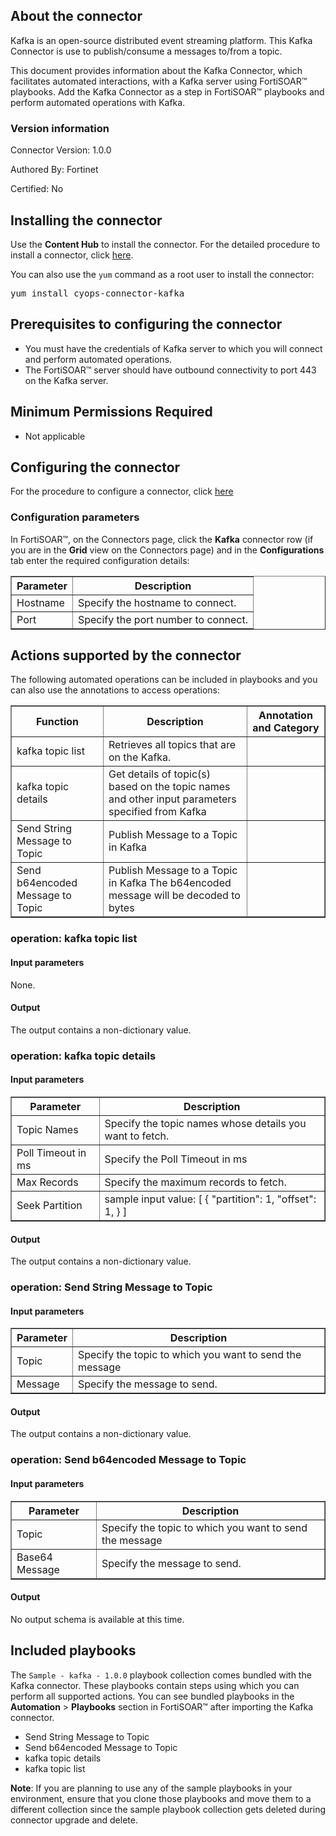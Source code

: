 
<h2>About the connector</h2>

<p>Kafka is an open-source distributed event streaming platform. This Kafka Connector is use to publish/consume a messages to/from a topic.</p>

<p>This document provides information about the Kafka Connector, which facilitates automated interactions, with a Kafka server using FortiSOAR&trade; playbooks. Add the Kafka Connector as a step in FortiSOAR&trade; playbooks and perform automated operations with Kafka.</p>

<h3>Version information</h3>

<p>Connector Version: 1.0.0</p>

<p>Authored By: Fortinet</p>

<p>Certified: No</p>

<h2>Installing the connector</h2>

<p>Use the <strong>Content Hub</strong> to install the connector. For the detailed procedure to install a connector, click <a href="https://docs.fortinet.com/document/fortisoar/0.0.0/installing-a-connector/1/installing-a-connector" target="_top">here</a>.</p><p>You can also use the <code>yum</code> command as a root user to install the connector:</p>

<pre>yum install cyops-connector-kafka</pre>

<h2>Prerequisites to configuring the connector</h2>

<ul>
<li>You must have the credentials of Kafka server to which you will connect and perform automated operations.</li>
<li>The FortiSOAR&trade; server should have outbound connectivity to port 443 on the Kafka server.</li>
</ul>

<h2>Minimum Permissions Required</h2>

<ul>
<li>Not applicable</li>
</ul>

<h2>Configuring the connector</h2>

<p>For the procedure to configure a connector, click <a href="https://docs.fortinet.com/document/fortisoar/0.0.0/configuring-a-connector/1/configuring-a-connector">here</a></p>

<h3>Configuration parameters</h3>

<p>In FortiSOAR&trade;, on the Connectors page, click the <strong>Kafka</strong> connector row (if you are in the <strong>Grid</strong> view on the Connectors page) and in the <strong>Configurations</strong> tab enter the required configuration details:</p>

<table border=1><thead><tr><th>Parameter</th><th>Description</th></tr></thead><tbody><tr><td>Hostname</td><td>Specify the hostname to connect.</td>
</tr><tr><td>Port</td><td>Specify the port number to connect.</td>
</tr></tbody></table>

<h2>Actions supported by the connector</h2>

<p>The following automated operations can be included in playbooks and you can also use the annotations to access operations:</p>

<table border=1><thead><tr><th>Function</th><th>Description</th><th>Annotation and Category</th></tr></thead><tbody><tr><td>kafka topic list</td><td>Retrieves all topics that are on the Kafka.</td><td> <br/></td></tr>
<tr><td>kafka topic details</td><td>Get details of topic(s) based on the topic names and other input parameters specified from Kafka</td><td> <br/></td></tr>
<tr><td>Send String Message to Topic</td><td>Publish Message to a Topic in Kafka</td><td> <br/></td></tr>
<tr><td>Send b64encoded Message to Topic</td><td>Publish Message to a Topic in Kafka The b64encoded message will be decoded to bytes</td><td> <br/></td></tr>
</tbody></table>

<h3>operation: kafka topic list</h3>

<h4>Input parameters</h4>

<p>None.</p>

<h4>Output</h4>

<p>The output contains a non-dictionary value.</p>

<h3>operation: kafka topic details</h3>

<h4>Input parameters</h4>

<table border=1><thead><tr><th>Parameter</th><th>Description</th></tr></thead><tbody><tr><td>Topic Names</td><td>Specify the topic names whose details you want to fetch.
</td></tr><tr><td>Poll Timeout in ms</td><td>Specify the Poll Timeout in ms
</td></tr><tr><td>Max Records</td><td>Specify the maximum records to fetch.
</td></tr><tr><td>Seek Partition</td><td>sample input value: 
[
    {
        "partition": 1,
        "offset": 1,
    }
]
</td></tr></tbody></table>

<h4>Output</h4>

<p>The output contains a non-dictionary value.</p>

<h3>operation: Send String Message to Topic</h3>

<h4>Input parameters</h4>

<table border=1><thead><tr><th>Parameter</th><th>Description</th></tr></thead><tbody><tr><td>Topic</td><td>Specify the topic to which you want to send the message
</td></tr><tr><td>Message</td><td>Specify the message to send.
</td></tr></tbody></table>

<h4>Output</h4>

<p>The output contains a non-dictionary value.</p>

<h3>operation: Send b64encoded Message to Topic</h3>

<h4>Input parameters</h4>

<table border=1><thead><tr><th>Parameter</th><th>Description</th></tr></thead><tbody><tr><td>Topic</td><td>Specify the topic to which you want to send the message
</td></tr><tr><td>Base64 Message</td><td>Specify the message to send.
</td></tr></tbody></table>

<h4>Output</h4>

<p>No output schema is available at this time.</p>

<h2>Included playbooks</h2>

<p>The <code>Sample - kafka - 1.0.0</code> playbook collection comes bundled with the Kafka connector. These playbooks contain steps using which you can perform all supported actions. You can see bundled playbooks in the <strong>Automation</strong> &gt; <strong>Playbooks</strong> section in FortiSOAR&trade; after importing the Kafka connector.</p>

<ul>
<li>Send String Message to Topic</li>
<li>Send b64encoded Message to Topic</li>
<li>kafka topic details</li>
<li>kafka topic list</li>
</ul>

<p><strong>Note</strong>: If you are planning to use any of the sample playbooks in your environment, ensure that you clone those playbooks and move them to a different collection since the sample playbook collection gets deleted during connector upgrade and delete.</p>
